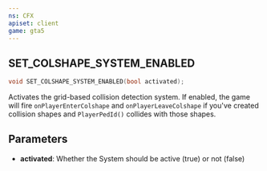 ```yaml
---
ns: CFX
apiset: client
game: gta5
---
```

## SET_COLSHAPE_SYSTEM_ENABLED

```c
void SET_COLSHAPE_SYSTEM_ENABLED(bool activated);
```

Activates the grid-based collision detection system. If enabled, the game will fire `onPlayerEnterColshape` and `onPlayerLeaveColshape` if you've created collision shapes and `PlayerPedId()` collides with those shapes.

## Parameters
* **activated**: Whether the System should be active (true) or not (false)